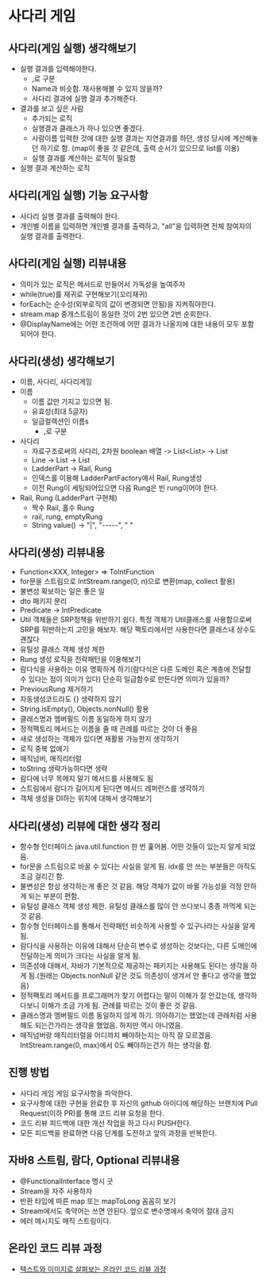# 사다리 게임

## 사다리(게임 실행) 생각해보기
* 실행 결과를 입력해야한다.
  * ,로 구분
  * Name과 비슷함. 재사용해볼 수 있지 않을까?
  * 사다리 결과에 실행 결과 추가해준다.
* 결과를 보고 싶은 사람
  * 추가되는 로직
  * 실행결과 클래스가 하나 있으면 좋겠다.
  * 사람이름 입력한 것에 대한 실행 결과는 지연결과를 하던, 생성 당시에 계산해놓던 하기로 함. (map이 좋을 것 같은데, 출력 순서가 있으므로 list를 이용)
  * 실행 결과를 계산하는 로직이 필요함
* 실행 결과 계산하는 로직

## 사다리(게임 실행) 기능 요구사항
* 사다리 실행 결과를 출력해야 한다.
* 개인별 이름을 입력하면 개인별 결과를 출력하고, "all"을 입력하면 전체 참여자의 실행 결과를 출력한다.

## 사다리(게임 실행) 리뷰내용
* 의미가 있는 로직은 메서드로 만들어서 가독성을 높여주자
* while(true)를 재귀로 구현해보기(꼬리재귀)
* forEach는 순수성(외부로직의 값이 변경되면 안됨)을 지켜줘야한다.
* stream.map 중개스트림이 동일한 것이 2번 있으면 2번 순회한다.
* @DisplayName에는 어떤 조건하에 어떤 결과가 나올지에 대한 내용이 모두 포함되어야 한다.

## 사다리(생성) 생각해보기
* 이름, 사다리, 사다리게임
* 이름
  * 이름 값만 가지고 있으면 됨.
  * 유효성(최대 5글자)
  * 일급컬렉션인 이름s
    * ,로 구분
* 사다리
  * 자료구조로써의 사다리, 2차원 boolean 배열 -> List<List<Boolean>> -> List<Line>
  * Line -> List<Line> -> List<LadderPart>
  * LadderPart -> Rail, Rung
  * 인덱스를 이용해 LadderPartFactory에서 Rail, Rung생성
  * 이전 Rung이 세팅되어있으면 다음 Rung은 빈 rung이어야 한다.
* Rail, Rung (LadderPart 구현체)
  * 짝수 Rail, 홀수 Rung
  * rail, rung, emptyRung
  * String value() -> "|", "-----", "     "

## 사다리(생성) 리뷰내용
* Function<XXX, Integer> => ToIntFunction<XXX>
* for문을 스트림으로 IntStream.range(0, n)으로 변환(map, collect 활용)
* 불변성 확보하는 일은 좋은 일
* dto 패키지 분리
* Predicate<Integer> -> IntPredicate
* Util 객체들은 SRP정책을 위반하기 쉽다. 특정 객체가 Util클래스를 사용함으로써 SRP를 위반하는지 고민을 해보자. 해당 팩토리에서만 사용한다면 클래스내 상수도 괜찮다
* 유틸성 클래스 객체 생성 제한
* Rung 생성 로직을 전략패턴을 이용해보기
* 람다식을 사용하는 이유 명확하게 하기(람다식은 다른 도메인 혹은 계층에 전달할 수 있다는 점이 의미가 있다) 단순히 일급함수로 만든다면 의미가 있을까?
* PreviousRung 제거하기
* 자동생성코드라도 {} 생략하지 않기
* String.isEmpty(), Objects.nonNull() 활용
* 클래스명과 멤버필드 이름 동일하게 하지 않기
* 정적팩토리 메서드는 이름을 줄 때 관례를 따르는 것이 더 좋음
* 새로 생성하는 객체가 있다면 재활용 가능한지 생각하기
* 로직 중복 없애기
* 매직넘버, 매직리터럴
* toString 생략가능하다면 생략
* 람다에 너무 목메지 말기 메서드를 사용해도 됨
* 스트림에서 람다가 길어지게 된다면 메서드 레퍼런스를 생각하기
* 객체 생성을 DI하는 위치에 대해서 생각해보기

## 사다리(생성) 리뷰에 대한 생각 정리
* 함수형 인터페이스 java.util.function 한 번 훑어봄. 어떤 것들이 있는지 알게 되었음.
* for문을 스트림으로 바꿀 수 있다는 사실을 알게 됨. idx를 안 쓰는 부분들은 아직도 조금 걸리긴 함.
* 불변성은 항상 생각하는게 좋은 것 같음. 해당 객체가 값이 바뀔 가능성을 걱정 안하게 되는 부분이 편함.
* 유틸성 클래스 객체 생성 제한. 유틸성 클래스를 많이 안 쓰다보니 종종 까먹게 되는 것 같음.
* 함수형 인터페이스를 통해서 전략패턴 비슷하게 사용할 수 있구나라는 사실을 알게 됨.
* 람다식을 사용하는 이유에 대해서 단순히 변수로 생성하는 것보다는, 다른 도메인에 전달하는게 의미가 크다는 사실을 알게 됨.
* 의존성에 대해서, 자바가 기본적으로 제공하는 패키지는 사용해도 된다는 생각을 하게 됨.(원래는 Objects.nonNull 같은 것도 의존성이 생겨서 안 좋다고 생각을 했었음)
* 정적팩토리 메서드를 프로그래머가 찾기 어렵다는 말이 이해가 잘 안갔는데, 생각하다보니 이해가 조금 가게 됨. 관례를 따르는 것이 좋은 것 같음.
* 클래스명과 멤버필드 이름 동일하지 않게 하기. 의아하기는 했었는데 관례처럼 사용해도 되는건가라는 생각을 했었음. 하지만 역시 아니였음.
* 매직넘버랑 매직리터럴을 어디까지 빼야하는지는 아직 잘 모르겠음. IntStream.range(0, max)에서 0도 빼야하는건가 하는 생각을 함.


## 진행 방법
* 사다리 게임 게임 요구사항을 파악한다.
* 요구사항에 대한 구현을 완료한 후 자신의 github 아이디에 해당하는 브랜치에 Pull Request(이하 PR)를 통해 코드 리뷰 요청을 한다.
* 코드 리뷰 피드백에 대한 개선 작업을 하고 다시 PUSH한다.
* 모든 피드백을 완료하면 다음 단계를 도전하고 앞의 과정을 반복한다.





## 자바8 스트림, 람다, Optional 리뷰내용
* @FunctionalInterface 명시 굿
* Stream을 자주 사용하자
* 반환 타입에 따른 map 또는 mapToLong 꼼꼼히 보기
* Stream에서도 축약어는 쓰면 안된다. 앞으로 변수명에서 축약어 절대 금지
* 에러 메시지도 매직 스트링이다.

## 온라인 코드 리뷰 과정
* [텍스트와 이미지로 살펴보는 온라인 코드 리뷰 과정](https://github.com/nextstep-step/nextstep-docs/tree/master/codereview)